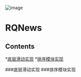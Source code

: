 ![image](https://github.com/GreenTom/RQNews/blob/master/%E6%8E%8C%E4%B8%8A%E6%96%B0%E9%97%BB/%E6%8E%8C%E4%B8%8A%E6%96%B0%E9%97%BB/Source/ios/AppIcon.appiconset/Icon-40%402x.png)
# RQNews
## Contents
 *[底层滑动实现](#底层滑动实现)
 *[排序模块实现](#排序模块实现)
  
###<a id="底层滑动实现"></a>底层滑动实现
###<a id="排序模块实现"></a>排序模块实现
